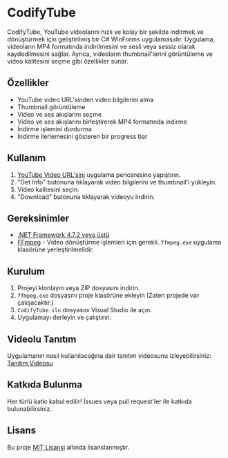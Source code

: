 # CodifyTube

CodifyTube, YouTube videolarını hızlı ve kolay bir şekilde indirmek ve dönüştürmek için geliştirilmiş bir C# WinForms uygulamasıdır. Uygulama, videoların MP4 formatında indirilmesini ve sesli veya sessiz olarak kaydedilmesini sağlar. Ayrıca, videoların thumbnail'lerini görüntüleme ve video kalitesini seçme gibi özellikler sunar.

## Özellikler

- YouTube video URL'sinden video bilgilerini alma
- Thumbnail görüntüleme
- Video ve ses akışlarını seçme
- Video ve ses akışlarını birleştirerek MP4 formatında indirme
- İndirme işlemini durdurma
- İndirme ilerlemesini gösteren bir progress bar

## Kullanım

1. [YouTube Video URL'sini](https://www.youtube.com/watch?v=PA0Jhpvz6L4) uygulama penceresine yapıştırın.
2. "Get Info" butonuna tıklayarak video bilgilerini ve thumbnail'i yükleyin.
3. Video kalitesini seçin.
4. "Download" butonuna tıklayarak videoyu indirin.

## Gereksinimler

- [.NET Framework 4.7.2 veya üstü](https://dotnet.microsoft.com/download/dotnet-framework)
- [FFmpeg](https://ffmpeg.org/) - Video dönüştürme işlemleri için gerekli. `ffmpeg.exe` uygulama klasörüne yerleştirilmelidir.

## Kurulum

1. Projeyi klonlayın veya ZIP dosyasını indirin.
2. `ffmpeg.exe` dosyasını proje klasörüne ekleyin (Zaten projede var çalışacaktır.)
3. `CodifyTube.sln` dosyasını Visual Studio ile açın.
4. Uygulamayı derleyin ve çalıştırın.

## Videolu Tanıtım

Uygulamanın nasıl kullanılacağına dair tanıtım videosunu izleyebilirsiniz: [Tanıtım Videosu](https://www.youtube.com/watch?v=PA0Jhpvz6L4)

## Katkıda Bulunma

Her türlü katkı kabul edilir! İssues veya pull request'ler ile katkıda bulunabilirsiniz.

## Lisans

Bu proje [MIT Lisansı](LICENSE) altında lisanslanmıştır.
